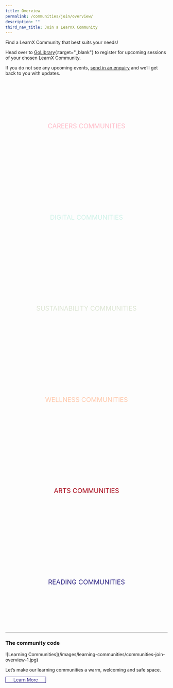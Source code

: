 ```yaml
---
title: Overview
permalink: /communities/join/overview/
description: ""
third_nav_title: Join a LearnX Community
---
```

<style type="text/css">
/* Links */
.content a { color: #322987; }
.content a:focus,
.content a:hover { color: #28216c; }

/* Button Outline */
.bp-button { padding-left: 1.5rem; padding-right: 1.5rem; }
.bp-button.is-primary-outline { border: 1px solid #322987; color: #322987; background-color: transparent; text-decoration: none; }
.bp-button.is-primary-outline:focus,
.bp-button.is-primary-outline:hover { border: 1px solid #322987; color: #cff2e8; background-color: #322987; text-decoration: none; }

/* Responsive Iframe */
.responsive-iframe { position: absolute; top: 0; left: 0; bottom: 0; right: 0; width: 100%; height: 100%; }
.responsive-iframe-container { position: relative; overflow: hidden; width: 100%; }
.responsive-iframe-container.ratio-16by9 { padding-top: 56.25%; }
.responsive-iframe-container.ratio-4by3 { padding-top: 75%; }
.responsive-iframe-container.ratio-3by2 { padding-top: 66.66%; }
.responsive-iframe-container.ratio-1by1 { padding-top: 100%; }

/* Click Box */
.clickbox { display: block; position: relative; width: 100%; padding-bottom: 56.25%; background-color: transparent; }
.clickbox span { padding: .5rem; }
.clickbox a { position: absolute; display: flex; width: 100%; height: 100%; align-items: center; justify-content: center; font-size: 1.25rem; text-align: center; text-decoration: none; text-transform: uppercase; }
.clickbox a:focus,
.clickbox a:hover { text-decoration: none; }

/* Indigo Sky */
.clickbox.is-sky-indigo { background-color: #cff2e8; color: #322987; }
.clickbox.is-sky-indigo a { color: #322987; }
.clickbox.is-sky-indigo a:focus,
.clickbox.is-sky-indigo a:hover { background-color: #322987; color: #cff2e8; }

/* Pink Ruby */
.clickbox.is-pink-ruby { background-color: #ffbac7; color: #a60517; }
.clickbox.is-pink-ruby a { color: #a60517; }
.clickbox.is-pink-ruby a:focus,
.clickbox.is-pink-ruby a:hover { background-color: #a60517; color: #ffbac7; }

/* Mint Jade */
.clickbox.is-mint-jade { background-color: #dce5d3; color: #00b794; }
.clickbox.is-mint-jade a { color: #00b794; }
.clickbox.is-mint-jade a:focus,
.clickbox.is-mint-jade a:hover { background-color: #00b794; color: #dce5d3; }

/* Generic */
.clickbox.is-generic { background-color: #dce5d3; color: #322987; }
.clickbox.is-generic a { color: #322987; }
.clickbox.is-generic a:focus,
.clickbox.is-generic a:hover { background-color: #322987; color: #dce5d3; }

/* Digital */
.clickbox.is-digital { background-position: center; background-size: cover; background-image: url('/images/learning-communities/communities-cta-bg-digital-1.jpg'); color: #cff2e8; }
.clickbox.is-digital a { color: #cff2e8; }
.clickbox.is-digital a:focus,
.clickbox.is-digital a:hover { color: #fff; }

/* Careers */
.clickbox.is-careers { background-position: center; background-size: cover; background-image: url('/images/learning-communities/communities-cta-bg-careers-1.jpg'); color: #ffbac7; }
.clickbox.is-careers a { color: #ffbac7; }
.clickbox.is-careers a:focus,
.clickbox.is-careers a:hover { color: #fff; }

/* Sustainability */
.clickbox.is-sustainability { background-position: center; background-size: cover; background-image: url('/images/learning-communities/communities-cta-bg-sustainability-1.jpg'); color: #dce5d3; }
.clickbox.is-sustainability a { color: #dce5d3; }
.clickbox.is-sustainability a:focus,
.clickbox.is-sustainability a:hover { color: #fff; }

/* Wellness */
.clickbox.is-wellness { background-position: center; background-size: cover; background-image: url('/images/learning-communities/communities-cta-bg-wellness-1.jpg'); color: #ffc9ad; }
.clickbox.is-wellness a { color: #ffc9ad; }
.clickbox.is-wellness a:focus,
.clickbox.is-wellness a:hover { color: #fff; }

/* Arts */
.clickbox.is-arts { background-position: center; background-size: cover; background-image: url('/images/learning-communities/communities-cta-bg-arts-1.jpg'); color: #a60517; }
.clickbox.is-arts a { color: #a60517; }
.clickbox.is-arts a:focus,
.clickbox.is-arts a:hover { color: #850412; }

/* Reading */
.clickbox.is-reading { background-position: center; background-size: cover; background-image: url('/images/learning-communities/communities-cta-bg-reading-1.jpg'); color: #322987; }
.clickbox.is-reading a { color: #322987; }
.clickbox.is-reading a:focus,
.clickbox.is-reading a:hover { color: #28216c; }

/* Science */
.clickbox.is-science { background-position: center; background-size: cover; background-image: url('/images/learning-communities/communities-cta-bg-science-1.jpg'); color: #00b794; }
.clickbox.is-science a { color: #00b794; }
.clickbox.is-science a:focus,
.clickbox.is-science a:hover { color: #009276; }

/* Singapore */
.clickbox.is-singapore { background-position: center; background-size: cover; background-image: url('/images/learning-communities/communities-cta-bg-singapore-1.jpg'); color: #fe5828; }
.clickbox.is-singapore a { color: #fe5828; }
.clickbox.is-singapore a:focus,
.clickbox.is-singapore a:hover { color: #cb4620; }
</style>
Find a LearnX Community that best suits your needs!

Head over to [GoLibrary](https://go.gov.sg/lcsessions){:target="_blank"} to register for upcoming sessions of your chosen LearnX Community. 

If you do not see any upcoming events, [send in an enquiry](mailto:enquiry@nlb.gov.sg) and we’ll get back to you with updates.

<div class="row is-multiline margin--top--lg">
  <div class="col is-half">
    <div class="clickbox is-careers" style="">
      <a href="/communities/join/careers-communities">
        <span>Careers Communities</span>
      </a>
    </div>
  </div>
  <div class="col is-half">
    <div class="clickbox is-digital">
      <a href="/communities/join/digital-communities">
        <span>Digital Communities</span>
      </a>
    </div>
  </div>
</div>

<div class="row is-multiline">
  <div class="col is-half">
    <div class="clickbox is-sustainability">
      <a href="/communities/join/sustainability-communities">
        <span>Sustainability Communities</span>
      </a>
    </div>
  </div>
  <div class="col is-half">
    <div class="clickbox is-wellness">
      <a href="/communities/join/wellness-communities">
        <span>Wellness Communities</span>
      </a>
    </div>
  </div>
</div>

<div class="row is-multiline">
  <div class="col is-half">
    <div class="clickbox is-arts">
      <a href="/communities/join/arts-communities">
        <span>Arts Communities</span>
      </a>
    </div>
  </div>
  <div class="col is-half">
    <div class="clickbox is-reading">
      <a href="/communities/join/reading-communities">
        <span>Reading Communities</span>
      </a>
    </div>
  </div>
</div>

<!--<div class="row is-multiline">
  <div class="col is-half">
    <div class="clickbox is-science">
      <a href="#">
        <span>Science Communities</span>
      </a>
    </div>
  </div>
  <div class="col is-half">
    <div class="clickbox is-singapore">
      <a href="#">
        <span>Singapore Communities</span>
      </a>
    </div>
  </div>
</div>-->

---
<h3 class="margin--top--none margin--bottom--lg"><b>The community code</b></h3>
![Learning Communities](/images/learning-communities/communities-join-overview-1.jpg)

Let’s make our learning communities a warm, welcoming and safe space.

<a href="/files/Community%20Code%20Inforgraphic.pdf" target="_blank" class="bp-button is-primary-outline is-uppercase">Learn More</a>